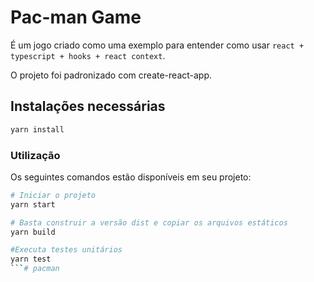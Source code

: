 # Pac-man Game
É um jogo criado como uma exemplo para entender como usar `react + typescript + hooks + react context`.

O projeto foi padronizado com create-react-app.

## Instalações necessárias
```javascript
yarn install
```
### Utilização
Os seguintes comandos estão disponíveis em seu projeto:
```bash
# Iniciar o projeto
yarn start

# Basta construir a versão dist e copiar os arquivos estáticos
yarn build

#Executa testes unitários
yarn test
```# pacman
